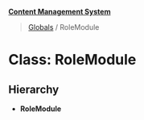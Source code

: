 **[Content Management System](../README.md)**

> [Globals](../globals.md) / RoleModule

# Class: RoleModule

## Hierarchy

* **RoleModule**
